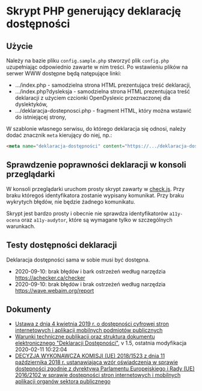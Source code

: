 # Skrypt PHP generujący deklarację dostępności

## Użycie

Należy na bazie pliku `config.sample.php` stworzyć plik `config.php` uzupełniając odpowiednio zawarte w nim treści. Po wstawieniu plików na serwer WWW dostępne będą natępujące linki:

* .../index.php - samodzielna strona HTML prezentująca treść deklaracji,
* .../index.php?dysleksja - samodzielna strona HTML prezentująca treść deklaracji z użyciem czcionki OpenDyslexic przeznaczonej dla dyslektyków,
* .../deklaracja-dostepnosci.php - fragment HTML, który można wstawić do istniejącej strony,

W szablonie własnego serwisu, do którego deklaracja się odnosi, należy dodać znacznik `meta` kierujący do niej, np.:

```html
<meta name="deklaracja-dostępności" content="https://.../deklaracja-dostepnosci/">
```

## Sprawdzenie poprawności deklaracji w konsoli przeglądarki

W konsoli przeglądarki uruchom prosty skrypt zawarty w [check.js](check.js). Przy braku któregoś identyfikatora zostanie wypisany komunikat. Przy braku wykrytych błędów, nie będzie żadnego komunikatu.

Skrypt jest bardzo prosty i obecnie nie sprawdza identyfikatorów `a11y-ocena` oraz `a11y-audytor`, które są wymagane tylko w szczególnych warunkach.

## Testy dostępności deklaracji

Deklaracja dostępności sama w sobie musi być dostępna.

* 2020-09-10: brak błędów i bark ostrzeżeń według narzędzia https://achecker.ca/checker
* 2020-09-10: brak błędów i brak ostrzeżeń według narzędzia https://wave.webaim.org/report

## Dokumenty

* [Ustawa z dnia 4 kwietnia 2019 r. o dostępności cyfrowej stron internetowych i aplikacji mobilnych podmiotów publicznych](http://prawo.sejm.gov.pl/isap.nsf/DocDetails.xsp?id=WDU20190000848)
* [Warunki techniczne publikacji oraz struktura dokumentu elektronicznego "Deklaracji Dostępności"](https://mc.bip.gov.pl/objasnienia-prawne/warunki-techniczne-publikacji-oraz-struktura-dokumentu-elektronicznego-deklaracji-dostepnosci.html), v 1.5, ostatnia modyfikacja 2020-02-11 10:22:04
* [DECYZJA WYKONAWCZA KOMISJI (UE) 2018/1523 z dnia 11 października 2018 r. ustanawiająca wzór oświadczenia w sprawie dostępności zgodnie z dyrektywą Parlamentu Europejskiego i Rady (UE) 2016/2102 w sprawie dostępności stron internetowych i mobilnych aplikacji organów sektora publicznego](https://eur-lex.europa.eu/legal-content/PL/TXT/PDF/?uri=CELEX:32018D1523&from=EN)
